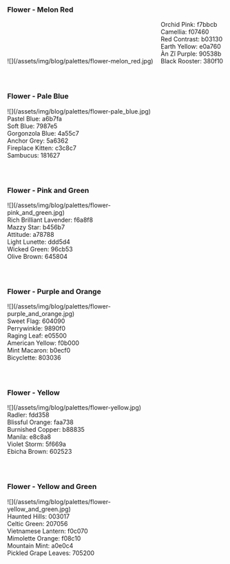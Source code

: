 <style>
div.palette_image {
  display: inline-block;
  width: 70%;
  max-width: 100%;
}

div.palette_colors {
  display: inline-block;
  width: auto;
  min-width: 100px;
  margin-bottom: 40px;
}
</style>

### Flower - Melon Red
<div class="palette_image" markdown="span">![](/assets/img/blog/palettes/flower-melon_red.jpg)</div>
<div class="palette_colors">Orchid Pink: f7bbcb<br>Camellia: f07460<br>Red Contrast: b03130<br>Earth Yellow: e0a760<br>Àn Zǐ Purple: 90538b<br>Black Rooster: 380f10</div>


### Flower - Pale Blue
<div class="palette_image" markdown="span">![](/assets/img/blog/palettes/flower-pale_blue.jpg)</div>
<div class="palette_colors">Pastel Blue: a6b7fa<br>Soft Blue: 7987e5<br>Gorgonzola Blue: 4a55c7<br>Anchor Grey: 5a6362<br>Fireplace Kitten: c3c8c7<br>Sambucus: 181627</div>


### Flower - Pink and Green
<div class="palette_image" markdown="span">![](/assets/img/blog/palettes/flower-pink_and_green.jpg)</div>
<div class="palette_colors">Rich Brilliant Lavender: f6a8f8<br>Mazzy Star: b456b7<br>Attitude: a78788<br>Light Lunette: ddd5d4<br>Wicked Green: 96cb53<br>Olive Brown: 645804</div>


### Flower - Purple and Orange
<div class="palette_image" markdown="span">![](/assets/img/blog/palettes/flower-purple_and_orange.jpg)</div>
<div class="palette_colors">Sweet Flag: 604090<br>Perrywinkle: 9890f0<br>Raging Leaf: e05500<br>American Yellow: f0b000<br>Mint Macaron: b0ecf0<br>Bicyclette: 803036</div>


### Flower - Yellow
<div class="palette_image" markdown="span">![](/assets/img/blog/palettes/flower-yellow.jpg)</div>
<div class="palette_colors">Radler: fdd358<br>Blissful Orange: faa738<br>Burnished Copper: b88835<br>Manila: e8c8a8<br>Violet Storm: 5f669a<br>Ebicha Brown: 602523</div>


### Flower - Yellow and Green
<div class="palette_image" markdown="span">![](/assets/img/blog/palettes/flower-yellow_and_green.jpg)</div>
<div class="palette_colors">Haunted Hills: 003017<br>Celtic Green: 207056<br>Vietnamese Lantern: f0c070<br>Mimolette Orange: f08c10<br>Mountain Mint: a0e0c4<br>Pickled Grape Leaves: 705200</div>


